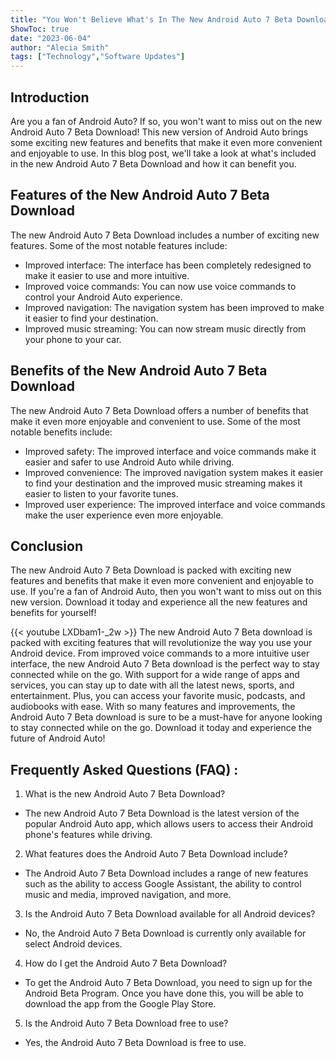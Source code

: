 ```yaml
---
title: "You Won't Believe What's In The New Android Auto 7 Beta Download!"
ShowToc: true 
date: "2023-06-04"
author: "Alecia Smith" 
tags: ["Technology","Software Updates"]
---
```

## Introduction
Are you a fan of Android Auto? If so, you won't want to miss out on the new Android Auto 7 Beta Download! This new version of Android Auto brings some exciting new features and benefits that make it even more convenient and enjoyable to use. In this blog post, we'll take a look at what's included in the new Android Auto 7 Beta Download and how it can benefit you. 

## Features of the New Android Auto 7 Beta Download
The new Android Auto 7 Beta Download includes a number of exciting new features. Some of the most notable features include: 

- Improved interface: The interface has been completely redesigned to make it easier to use and more intuitive. 
- Improved voice commands: You can now use voice commands to control your Android Auto experience. 
- Improved navigation: The navigation system has been improved to make it easier to find your destination. 
- Improved music streaming: You can now stream music directly from your phone to your car. 

## Benefits of the New Android Auto 7 Beta Download
The new Android Auto 7 Beta Download offers a number of benefits that make it even more enjoyable and convenient to use. Some of the most notable benefits include: 

- Improved safety: The improved interface and voice commands make it easier and safer to use Android Auto while driving. 
- Improved convenience: The improved navigation system makes it easier to find your destination and the improved music streaming makes it easier to listen to your favorite tunes. 
- Improved user experience: The improved interface and voice commands make the user experience even more enjoyable. 

## Conclusion
The new Android Auto 7 Beta Download is packed with exciting new features and benefits that make it even more convenient and enjoyable to use. If you're a fan of Android Auto, then you won't want to miss out on this new version. Download it today and experience all the new features and benefits for yourself!

{{< youtube LXDbam1-_2w >}} 
The new Android Auto 7 Beta download is packed with exciting features that will revolutionize the way you use your Android device. From improved voice commands to a more intuitive user interface, the new Android Auto 7 Beta download is the perfect way to stay connected while on the go. With support for a wide range of apps and services, you can stay up to date with all the latest news, sports, and entertainment. Plus, you can access your favorite music, podcasts, and audiobooks with ease. With so many features and improvements, the Android Auto 7 Beta download is sure to be a must-have for anyone looking to stay connected while on the go. Download it today and experience the future of Android Auto!

## Frequently Asked Questions (FAQ) :
1. What is the new Android Auto 7 Beta Download?
- The new Android Auto 7 Beta Download is the latest version of the popular Android Auto app, which allows users to access their Android phone's features while driving.

2. What features does the Android Auto 7 Beta Download include?
- The Android Auto 7 Beta Download includes a range of new features such as the ability to access Google Assistant, the ability to control music and media, improved navigation, and more.

3. Is the Android Auto 7 Beta Download available for all Android devices?
- No, the Android Auto 7 Beta Download is currently only available for select Android devices.

4. How do I get the Android Auto 7 Beta Download?
- To get the Android Auto 7 Beta Download, you need to sign up for the Android Beta Program. Once you have done this, you will be able to download the app from the Google Play Store.

5. Is the Android Auto 7 Beta Download free to use?
- Yes, the Android Auto 7 Beta Download is free to use.


